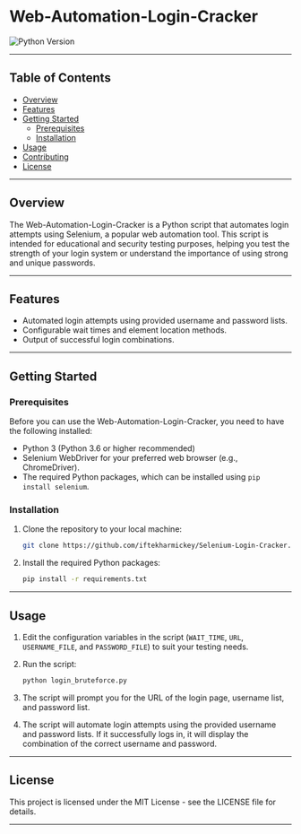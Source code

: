 # Web-Automation-Login-Cracker

![Python Version](https://img.shields.io/badge/Python-3.6%2B-blue)

---

## Table of Contents

- [Overview](#overview)
- [Features](#features)
- [Getting Started](#getting-started)
  - [Prerequisites](#prerequisites)
  - [Installation](#installation)
- [Usage](#usage)
- [Contributing](#contributing)
- [License](#license)

---

## Overview

The Web-Automation-Login-Cracker is a Python script that automates login attempts using Selenium, a popular web automation tool. This script is intended for educational and security testing purposes, helping you test the strength of your login system or understand the importance of using strong and unique passwords.

---

## Features

- Automated login attempts using provided username and password lists.
- Configurable wait times and element location methods.
- Output of successful login combinations.

---

## Getting Started

### Prerequisites

Before you can use the Web-Automation-Login-Cracker, you need to have the following installed:

- Python 3 (Python 3.6 or higher recommended)
- Selenium WebDriver for your preferred web browser (e.g., ChromeDriver).
- The required Python packages, which can be installed using `pip install selenium`.

### Installation

1. Clone the repository to your local machine:

   ```bash
   git clone https://github.com/iftekharmickey/Selenium-Login-Cracker.git

2. Install the required Python packages:

   ```bash
   pip install -r requirements.txt

---

## Usage

1. Edit the configuration variables in the script (`WAIT_TIME`, `URL`, `USERNAME_FILE`, and `PASSWORD_FILE`) to suit your testing needs.
2. Run the script:

   ```bash
   python login_bruteforce.py

3. The script will prompt you for the URL of the login page, username list, and password list.
4. The script will automate login attempts using the provided username and password lists. If it successfully logs in, it will display the combination of the correct username and password.

---

## License

This project is licensed under the MIT License - see the LICENSE file for details.

---
